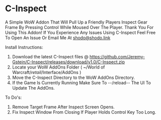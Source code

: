 # C-Inspect
A Simple WoW Addon That Will Pull Up a Friendly Players Inspect Gear Frame By Pressing Control While Moused Over The Player.
Thank You For Using This Addon! If You Experience Any Issues Using C-Inspect Feel Free To Open An Issue Or Email Me At shodo@shodo.link

Install Instructions:
1. Download the latest C-Inspect files @ https://github.com/Jeremy-Gstein/C-Inspect/releases/download/v1.0/C-Inspect.zip
2. Locate your WoW AddOns Folder ( ~/World of Warcraft/_retail_/Interface/AddOns )
3. Move the C-Inspect Directory to the WoW AddOns Directory.
4. If the Game Is Currently Running Make Sure To --/reload-- The UI To Update The AddOns.

To Do's:
1. Remove Target Frame After Inspect Screen Opens.
2. Fix Inspect Window From Closing If Player Holds Control Key Too Long.
